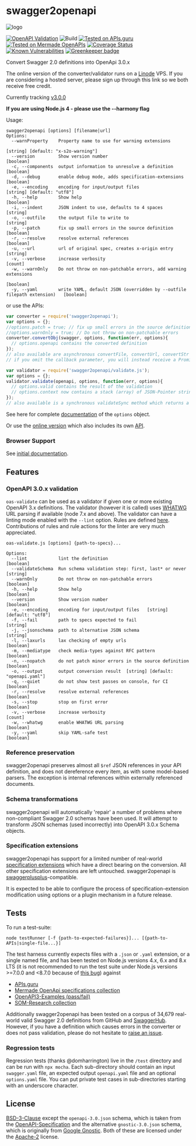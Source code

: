 # swagger2openapi

![logo](https://github.com/Mermade/swagger2openapi/blob/master/docs/logo.png?raw=true)

[![OpenAPI Validation](https://mermade.org.uk/openapi-converter/api/v1/badge?url=https://mermade.org.uk/openapi-converter/examples/openapi.json)](https://mermade.org.uk/openapi-converter/api/v1/validate?url=https://mermade.org.uk/openapi-converter/examples/openapi.json)
![Build](https://img.shields.io/travis/Mermade/swagger2openapi/master.svg)
[![Tested on APIs.guru](https://api.apis.guru/badges/tested_on.svg)](https://APIs.guru)
[![Tested on Mermade OpenAPIs](https://img.shields.io/badge/Additional%20Specs-34882-brightgreen.svg)](https://github.com/mermade/openapi-definitions)
[![Coverage Status](https://coveralls.io/repos/github/Mermade/swagger2openapi/badge.svg?branch=master)](https://coveralls.io/github/Mermade/swagger2openapi?branch=master)
[![Known Vulnerabilities](https://snyk.io/test/npm/swagger2openapi/badge.svg)](https://snyk.io/test/npm/swagger2openapi)
[![Greenkeeper badge](https://badges.greenkeeper.io/Mermade/swagger2openapi.svg)](https://greenkeeper.io/)

Convert Swagger 2.0 definitions into OpenApi 3.0.x

The online version of the converter/validator runs on a [Linode](https://www.linode.com/?r=5734be467cc501b23267cf66d451bc339042ddfa) VPS. If you are considering a hosted server, please sign up through this link so we both receive free credit.

Currently tracking [v3.0.0](https://github.com/OAI/OpenAPI-Specification/blob/master/versions/3.0.0.md)

**If you are using Node.js 4 - please use the --harmony flag**

Usage:

```text
swagger2openapi [options] [filename|url]
Options:
  --warnProperty    Property name to use for warning extensions
                                                                  [string] [default: "x-s2o-warning"]
  --version         Show version number                                                     [boolean]
  -c, --components  output information to unresolve a definition                            [boolean]
  -d, --debug       enable debug mode, adds specification-extensions                        [boolean]
  -e, --encoding    encoding for input/output files                        [string] [default: "utf8"]
  -h, --help        Show help                                                               [boolean]
  -i, --indent      JSON indent to use, defaults to 4 spaces                                 [string]
  -o, --outfile     the output file to write to                                              [string]
  -p, --patch       fix up small errors in the source definition                            [boolean]
  -r, --resolve     resolve external references                                             [boolean]
  -u, --url         url of original spec, creates x-origin entry                             [string]
  -v, --verbose     increase verbosity                                                        [count]
  -w, --warnOnly    Do not throw on non-patchable errors, add warning extensions
                                                                                            [boolean]
  -y, --yaml        write YAML, default JSON (overridden by --outfile filepath extension)   [boolean]
```

or use the APIs:

```javascript
var converter = require('swagger2openapi');
var options = {};
//options.patch = true; // fix up small errors in the source definition
//options.warnOnly = true; // Do not throw on non-patchable errors
converter.convertObj(swagger, options, function(err, options){
  // options.openapi contains the converted definition
});
// also available are asynchronous convertFile, convertUrl, convertStr and convertStream functions
// if you omit the callback parameter, you will instead receive a Promise
```

```javascript
var validator = require('swagger2openapi/validate.js');
var options = {};
validator.validate(openapi, options, function(err, options){
  // options.valid contains the result of the validation
  // options.context now contains a stack (array) of JSON-Pointer strings
});
// also available is a synchronous validateSync method which returns a boolean
```

See here for complete [documentation](/docs/options.md) of the `options` object.

Or use the [online version](https://mermade.org.uk/openapi-converter) which also includes its own [API](http://petstore.swagger.io/?url=https://mermade.org.uk/openapi-converter/contract/swagger.json).

### Browser Support

See [initial documentation](/docs/browser.md).

## Features

### OpenAPI 3.0.x validation

`oas-validate` can be used as a validator if given one or more existing OpenAPI 3.x definitions. The validator (however it is called) uses [WHATWG](https://whatwg.org/) URL parsing if available (node 7.x and above). The validator can have a linting mode enabled with the `--lint` option. Rules are defined [here](/linter/rules.json). Contributions of rules and rule actions for the linter are very much appreciated.

```text
oas-validate.js [options] {path-to-specs}...

Options:
  --lint            lint the definition                                [boolean]
  --validateSchema  Run schema validation step: first, last* or never   [string]
  --warnOnly        Do not throw on non-patchable errors               [boolean]
  -h, --help        Show help                                          [boolean]
  --version         Show version number                                [boolean]
  -e, --encoding    encoding for input/output files   [string] [default: "utf8"]
  -f, --fail        path to specs expected to fail                      [string]
  -j, --jsonschema  path to alternative JSON schema                     [string]
  -l, --laxurls     lax checking of empty urls                         [boolean]
  -m, --mediatype   check media-types against RFC pattern              [boolean]
  -n, --nopatch     do not patch minor errors in the source definition [boolean]
  -o, --output      output conversion result  [string] [default: "openapi.yaml"]
  -q, --quiet       do not show test passes on console, for CI         [boolean]
  -r, --resolve     resolve external references                        [boolean]
  -s, --stop        stop on first error                                [boolean]
  -v, --verbose     increase verbosity                                   [count]
  -w, --whatwg      enable WHATWG URL parsing                          [boolean]
  -y, --yaml        skip YAML-safe test                                [boolean]
```

### Reference preservation

swagger2openapi preserves almost all `$ref` JSON references in your API definition, and does not dereference
every item, as with some model-based parsers. The exception is internal references within externally referenced documents.

### Schema transformations

swagger2openapi will automatically 'repair' a number of problems where non-compliant Swagger 2.0 schemas have been used. It will attempt to transform JSON schemas (used incorrectly) into OpenAPI 3.0.x Schema objects.

### Specification extensions

swagger2openapi has support for a limited number of real-world [specification extensions](/docs/extensions.md) which have a direct bearing on the conversion. All other specification extensions are left untouched. swagger2openapi is [swaggerplusplus](https://github.com/mermade/swaggerplusplus)-compatible.

It is expected to be able to configure the process of specification-extension modification using options or a plugin mechanism in a future release.

## Tests

To run a test-suite:

```shell
node testRunner [-f {path-to-expected-failures}]... [{path-to-APIs|single-file...}]
```

The test harness currently expects files with a `.json` or `.yaml` extension, or a single named file, and has been tested on Node.js versions 4.x, 6.x and 8.x LTS (it is not recommended to run the test suite under Node.js versions >=7.0.0 and \<8.7.0 because of [this bug](https://github.com/nodejs/node/issues/13048)) against

* [APIs.guru](https://github.com/APIs-guru/openapi-directory)
* [Mermade OpenApi specifications collection](https://github.com/mermade/openapi_specifications)
* [OpenAPI3-Examples (pass/fail)](https://github.com/mermade/openapi3-examples)
* [SOM-Research collection](https://github.com/SOM-Research/hapi)

Additionally swagger2openapi has been tested on a corpus of 34,679 real-world valid Swagger 2.0 definitions from GitHub and [SwaggerHub](https://swaggerhub.com/). However, if you have a definition which causes errors in the converter or does not pass validation, please do not hesitate to [raise an issue](https://github.com/Mermade/swagger2openapi/issues).

### Regression tests

Regression tests (thanks @domharrington) live in the `/test` directory and can be run with `npx mocha`. Each sub-directory should contain an input `swagger.yaml` file, an expected output `openapi.yaml` file and an optional `options.yaml` file. You can put private test cases in sub-directories starting with an underscore character.

## License

[BSD-3-Clause](LICENSE) except the `openapi-3.0.json` schema, which is taken from the [OpenAPI-Specification](https://github.com/OAI/OpenAPI-Specification/blob/49e784d7b7800da8732103aa3ac56bc7ccde5cfb/schemas/v3.0/schema.yaml) and the alternative `gnostic-3.0.json` schema, which is originally from [Google Gnostic](https://github.com/googleapis/gnostic/blob/master/OpenAPIv3/openapi-3.0.json). Both of these are licensed under the [Apache-2](http://www.apache.org/licenses/LICENSE-2.0) license.
